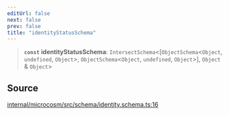 ```yaml
---
editUrl: false
next: false
prev: false
title: "identityStatusSchema"
---
```


> **`const`** **identityStatusSchema**: `IntersectSchema`\<[`ObjectSchema`\<`Object`, `undefined`, `Object`\>, `ObjectSchema`\<`Object`, `undefined`, `Object`\>], `Object` & `Object`\>

## Source

[internal/microcosm/src/schema/identity.schema.ts:16](https://github.com/nodenogg-in/alpha-p2p/blob/e7369be/internal/microcosm/src/schema/identity.schema.ts#L16)
